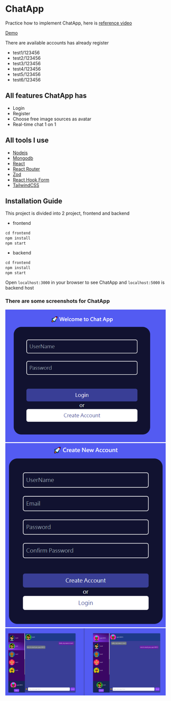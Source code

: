 # ChatApp
Practice how to implement ChatApp, here is [reference video](https://www.youtube.com/watch?v=otaQKODEUFs)

[Demo](https://react-simple-chat-app-six.vercel.app/)

There are available accounts has already register

- test1/123456
- test2/123456
- test3/123456
- test4/123456
- test5/123456
- test6/123456

## All features ChatApp has

- Login
- Register
- Choose free image sources as avatar
- Real-time chat 1 on 1

## All tools I use

- [Nodejs](https://nodejs.org/en/download)
- [Mongodb](https://www.mongodb.com/docs/manual/administration/install-community/)
- [React](https://react.dev/)
- [React Router](https://reactrouter.com/en/main)
- [Zod](https://zod.dev/)
- [React Hook Form](https://react-hook-form.com/)
- [TailwindCSS](https://tailwindcss.com/)

## Installation Guide

This project is divided into 2 project, frontend and backend

- frontend

```shell
cd frontend
npm install
npm start
```


- backend

```shell
cd frontend
npm install
npm start
```

Open `localhost:3000` in your browser to see ChatApp and `localhost:5000` is backend host

### There are some screenshots for ChatApp

![login.png](./images/login.png)
![register.png](./images/register.png)
![chatting.png](./images/chatting.png)
